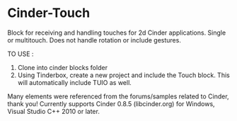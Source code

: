 Cinder-Touch
============
Block for receiving and handling touches for 2d Cinder applications. Single or multitouch. Does not handle rotation or include gestures. 

TO USE :<ol><li>Clone into cinder blocks folder</li><li>Using Tinderbox, create a new project and include the Touch block. This will automatically include TUIO as well.</li></ol>

Many elements were referenced from the forums/samples related to Cinder, thank you! 
Currently supports Cinder 0.8.5 (libcinder.org) for Windows, Visual Studio C++ 2010 or later.
